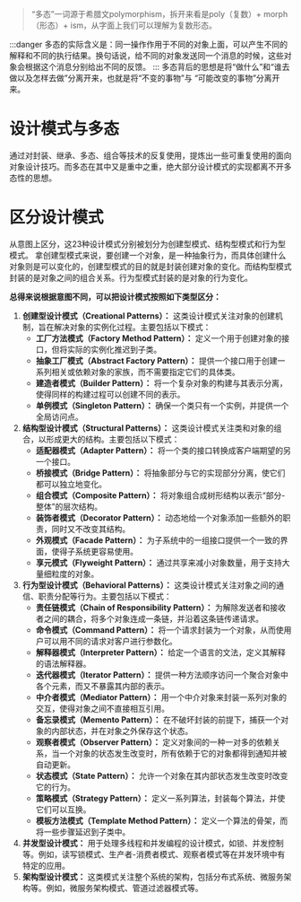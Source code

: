 > “多态”一词源于希腊文polymorphism，拆开来看是poly（复数）+ morph（形态）+ ism，从字面上我们可以理解为复数形态。

:::danger
多态的实际含义是：同一操作作用于不同的对象上面，可以产生不同的解释和不同的执行结果。换句话说，给不同的对象发送同一个消息的时候，这些对象会根据这个消息分别给出不同的反馈。
:::
多态背后的思想是将“做什么”和“谁去做以及怎样去做”分离开来，也就是将“不变的事物”与 “可能改变的事物”分离开来。
# 设计模式与多态
通过对封装、继承、多态、组合等技术的反复使用，提炼出一些可重复使用的面向对象设计技巧。而多态在其中又是重中之重，绝大部分设计模式的实现都离不开多态性的思想。
# 区分设计模式
从意图上区分，这23种设计模式分别被划分为创建型模式、结构型模式和行为型模式。
拿创建型模式来说，要创建一个对象，是一种抽象行为，而具体创建什么对象则是可以变化的，创建型模式的目的就是封装创建对象的变化。而结构型模式封装的是对象之间的组合关系。行为型模式封装的是对象的行为变化。

**总得来说根据意图不同，可以把设计模式按照如下类型区分：**

1. **创建型设计模式（Creational Patterns）：** 这类设计模式关注对象的创建机制，旨在解决对象的实例化过程。主要包括以下模式：
   - **工厂方法模式（Factory Method Pattern）：** 定义一个用于创建对象的接口，但将实际的实例化推迟到子类。
   - **抽象工厂模式（Abstract Factory Pattern）：** 提供一个接口用于创建一系列相关或依赖对象的家族，而不需要指定它们的具体类。
   - **建造者模式（Builder Pattern）：** 将一个复杂对象的构建与其表示分离，使得同样的构建过程可以创建不同的表示。
   - **单例模式（Singleton Pattern）：** 确保一个类只有一个实例，并提供一个全局访问点。
2. **结构型设计模式（Structural Patterns）：** 这类设计模式关注类和对象的组合，以形成更大的结构。主要包括以下模式：
   - **适配器模式（Adapter Pattern）：** 将一个类的接口转换成客户端期望的另一个接口。
   - **桥接模式（Bridge Pattern）：** 将抽象部分与它的实现部分分离，使它们都可以独立地变化。
   - **组合模式（Composite Pattern）：** 将对象组合成树形结构以表示“部分-整体”的层次结构。
   - **装饰者模式（Decorator Pattern）：** 动态地给一个对象添加一些额外的职责，同时又不改变其结构。
   - **外观模式（Facade Pattern）：** 为子系统中的一组接口提供一个一致的界面，使得子系统更容易使用。
   - **享元模式（Flyweight Pattern）：** 通过共享来减小对象数量，用于支持大量细粒度的对象。
3. **行为型设计模式（Behavioral Patterns）：** 这类设计模式关注对象之间的通信、职责分配等行为。主要包括以下模式：
   - **责任链模式（Chain of Responsibility Pattern）：** 为解除发送者和接收者之间的耦合，将多个对象连成一条链，并沿着这条链传递请求。
   - **命令模式（Command Pattern）：** 将一个请求封装为一个对象，从而使用户可以用不同的请求对客户进行参数化。
   - **解释器模式（Interpreter Pattern）：** 给定一个语言的文法，定义其解释的语法解释器。
   - **迭代器模式（Iterator Pattern）：** 提供一种方法顺序访问一个聚合对象中各个元素，而又不暴露其内部的表示。
   - **中介者模式（Mediator Pattern）：** 用一个中介对象来封装一系列对象的交互，使得对象之间不直接相互引用。
   - **备忘录模式（Memento Pattern）：** 在不破坏封装的前提下，捕获一个对象的内部状态，并在对象之外保存这个状态。
   - **观察者模式（Observer Pattern）：** 定义对象间的一种一对多的依赖关系，当一个对象的状态发生改变时，所有依赖于它的对象都得到通知并被自动更新。
   - **状态模式（State Pattern）：** 允许一个对象在其内部状态发生改变时改变它的行为。
   - **策略模式（Strategy Pattern）：** 定义一系列算法，封装每个算法，并使它们可以互换。
   - **模板方法模式（Template Method Pattern）：** 定义一个算法的骨架，而将一些步骤延迟到子类中。
4. **并发型设计模式：** 用于处理多线程和并发编程的设计模式，如锁、并发控制等。例如，读写锁模式、生产者-消费者模式、观察者模式等在并发环境中有特定的应用。
5. **架构型设计模式：** 这类模式关注整个系统的架构，包括分布式系统、微服务架构等。例如，微服务架构模式、管道过滤器模式等。
